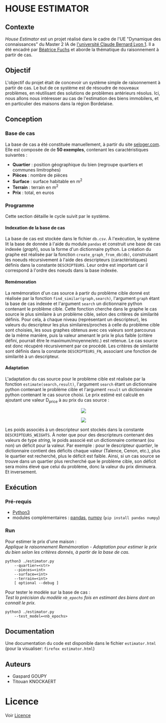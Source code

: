 # HOUSE ESTIMATOR


## Contexte

*House Estimator* est un projet réalisé dans le cadre de l'UE "Dynamique des connaissances" du Master 2 IA de [l'université Claude Bernard Lyon 1](https://www.univ-lyon1.fr/). Il a été encadré par [Béatrice Fuchs](https://perso.liris.cnrs.fr/beatrice.fuchs/) et aborde la thématique du raisonnement à partir de cas. 


## Objectif 

L'objectif du projet était de concevoir un système simple de raisonnement à partir de cas. Le but de ce système est de résoudre de nouveaux problèmes, en réutilisant des solutions de problèmes antérieurs résolus. Ici, nous allons nous intéresser au cas de l'estimation des biens immobilers, et en particulier des maisons dans la région Bordelaise.


## Conception

### Base de cas
La base de cas a été constituée manuellement, à partir du site [seloger.com](https://www.seloger.com/). Elle est composée de de **50 exemples**, contenant les caractéristiques suivantes :
- **Quartier** : position géographique du bien (regroupe quartiers et communes limitrophes)
- **Pièces** : nombre de pièces
- **Surface** : surface habitable en m<sup>2</sup>
- **Terrain** : terrain en m<sup>2</sup>
- **Prix** : total, en euros

### Programme
Cette section détaille le cycle suivit par le système.  

#### Indexation de la base de cas
La base de cas est stockée dans le fichier `db.csv`. À l'exécution, le système lit la base de donnée à l'aide du module `pandas` et construit une base de cas indexée (*graph*), sous la forme d'un dictionnaire python. La création du graphe est réalisée par la fonction `create_graph_from_db(db)`, construisant les noeuds récursivement à l'aide des descripteurs (caractéristiques) définis dans la constante `DESCRIPTEURS`. Leur ordre est important car il correspond à l'ordre des noeuds dans la base indexée.
#### Remémoration 
La remémoration d'un cas source à partir du problème cible donné est réalisée par la fonction `find_similar(graph,search)`, l'argument `graph` étant la base de cas indexée et l'argument `search` un dictionnaire python contenant le problème cible. Cette fonction cherche dans le graphe le cas source le plus similaire à un problème cible, selon des critères de similarité définis. Pour cela, à chaque niveau (représentant un descripteur), les valeurs du descripteur les plus similaires/proches à celle du problème cible sont choisies, les sous graphes obtenus avec ces valeurs sont parcourus de la même manière, puis la valeur amenant le prix le plus faible (critère défini, pourrait être le maximum/moyenne/etc.) est retenue. Le cas source est donc récupéré récursivement par ce procédé. Les critères de similarité sont définis dans la constante `DESCRIPTEURS_FN`, associant une fonction de similarité à un descripteur.
#### Adaptation
L'adaptation du cas source pour le problème cible est réalisée par la fonction `estimate(search,result)`, l'argument `search` étant un dictionnaire python contenant le problème cible et l'argument `result` un dictionnaire python contenant le cas source choisi. Le prix estimé est calculé en ajoutant une valeur D<sub>price</sub> à au prix du cas source : 
<p align="center">
    <img src="https://render.githubusercontent.com/render/math?math=P_{estimate}=P_{source} %2B D_{price}"> 
</p>  
<p align="center">
    <img src="https://render.githubusercontent.com/render/math?math=$D_{price} = \sum_{n=d}^{descripteurs} (result_d - search_d) * weight_d$">  
</p>  

Les poids associés à un descripteur sont stockés dans la constante `DESCRIPTEURS_WEIGHTS`. À noter que pour des descripteurs contenant des valeurs de type *string*, le poids associé est un dictionnaire contenant (ou non) un déficit pour la valeur. Par exemple : pour le descripteur *quartier*, le dictionnaire contient des déficits chaque valeur (Talence, Cenon, etc.), plus le quartier est recherché, plus le déficit est faible. Ainsi, si un cas source se trouve dans un quartier plus rercherché que le problème cible, son déficit sera moins élevé que celui du problème, donc la valeur du prix diminuera. Et inversement.



## Exécution

### Pré-requis
- [Python3](https://www.python.org/downloads/)
- modules complémentaires : [pandas](https://pandas.pydata.org/), [numpy](https://numpy.org/) (`pip install pandas numpy`)

### Run 
Pour estimer le prix d'une maison :  
*Applique le raisonnement Remémoration - Adaptation pour estimer le prix du bien selon les critères donnés, à partir de la base de cas.*
```
python3 ./estimator.py 
    --quartier=<str>
    --pieces=<int>
    --surface=<int>
    --terrain=<int>
    [ optional --debug ]
```
  
Pour tester le modèle sur la base de cas :  
*Test la précision du modèle `nb_epochs` fois en estimant des biens dont on connait le prix.*
```
python3 ./estimator.py 
    --test_model=<nb_epochs>
```


## Documentation
Une documentation du code est disponible dans le fichier `estimator.html` (pour la visualiser: `firefox estimator.html`)


## Auteurs 
- Gaspard GOUPY
- Titouan KNOCKAERT


# Licence
Voir [Licence](LICENCE.md)
